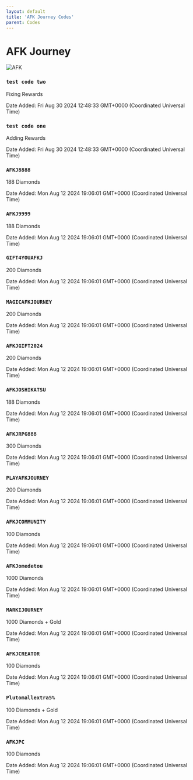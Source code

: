 ```yaml
---
layout: default
title: 'AFK Journey Codes'
parent: Codes
---
```


# AFK Journey

![AFK](https://cdn.discordapp.com/emojis/1264987657306509384.png)

### `test code two`

Fixing Rewards

Date Added: Fri Aug 30 2024 12:48:33 GMT+0000 (Coordinated Universal Time)

### `test code one`

Adding Rewards

Date Added: Fri Aug 30 2024 12:48:33 GMT+0000 (Coordinated Universal Time)

### `AFKJ8888`

188 Diamonds

Date Added: Mon Aug 12 2024 19:06:01 GMT+0000 (Coordinated Universal Time)

### `AFKJ9999`

188 Diamonds

Date Added: Mon Aug 12 2024 19:06:01 GMT+0000 (Coordinated Universal Time)

### `GIFT4YOUAFKJ`

200 Diamonds

Date Added: Mon Aug 12 2024 19:06:01 GMT+0000 (Coordinated Universal Time)

### `MAGICAFKJOURNEY`

200 Diamonds

Date Added: Mon Aug 12 2024 19:06:01 GMT+0000 (Coordinated Universal Time)

### `AFKJGIFT2024`

200 Diamonds

Date Added: Mon Aug 12 2024 19:06:01 GMT+0000 (Coordinated Universal Time)

### `AFKJOSHIKATSU`

188 Diamonds

Date Added: Mon Aug 12 2024 19:06:01 GMT+0000 (Coordinated Universal Time)

### `AFKJRPG888`

300 Diamonds

Date Added: Mon Aug 12 2024 19:06:01 GMT+0000 (Coordinated Universal Time)

### `PLAYAFKJOURNEY`

200 Diamonds

Date Added: Mon Aug 12 2024 19:06:01 GMT+0000 (Coordinated Universal Time)

### `AFKJCOMMUNITY`

100 Diamonds

Date Added: Mon Aug 12 2024 19:06:01 GMT+0000 (Coordinated Universal Time)

### `AFKJomedetou`

1000 Diamonds

Date Added: Mon Aug 12 2024 19:06:01 GMT+0000 (Coordinated Universal Time)

### `MARKIJOURNEY`

1000 Diamonds + Gold

Date Added: Mon Aug 12 2024 19:06:01 GMT+0000 (Coordinated Universal Time)

### `AFKJCREATOR`

100 Diamonds

Date Added: Mon Aug 12 2024 19:06:01 GMT+0000 (Coordinated Universal Time)

### `Plutomallextra5%`

100 Diamonds + Gold

Date Added: Mon Aug 12 2024 19:06:01 GMT+0000 (Coordinated Universal Time)

### `AFKJPC`

100 Diamonds

Date Added: Mon Aug 12 2024 19:06:01 GMT+0000 (Coordinated Universal Time)